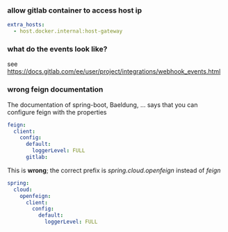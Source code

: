 ### allow gitlab container to access host ip
```yaml
extra_hosts:
  - host.docker.internal:host-gateway
```

### what do the events look like?
see https://docs.gitlab.com/ee/user/project/integrations/webhook_events.html

### wrong feign documentation
The documentation of spring-boot, Baeldung, ... says that you can configure feign with the properties
```yaml
feign:
  client:
    config:
      default:
        loggerLevel: FULL
      gitlab:
```
This is **wrong**; the correct prefix is *spring.cloud.openfeign* instead of *feign*
```yaml
spring:
  cloud:
    openfeign:
      client:
        config:
          default:
            loggerLevel: FULL
```